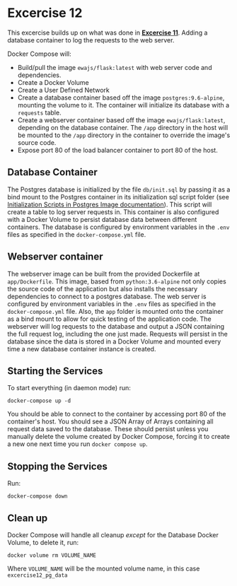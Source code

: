 # Excercise 12

This excercise builds up on what was done in [**Excercise 11**](https://github.com/ewajs/learn-docker-online/tree/master/Excercise11). Adding a database container to log the requests to the web server.

Docker Compose will:

- Build/pull the image `ewajs/flask:latest` with web server code and dependencies.
- Create a Docker Volume
- Create a User Defined Network
- Create a database container based off the image `postgres:9.6-alpine`, mounting the volume to it. The container will initialize its database with a `requests` table.
- Create a webserver container based off the image `ewajs/flask:latest`, depending on the database container. The `/app` directory in the host will be mounted to the `/app` directory in the container to override the image's source code.
- Expose port 80 of the load balancer container to port 80 of the host.

## Database Container

The Postgres database is initialized by the file `db/init.sql` by passing it as a bind mount to the Postgres container in its initialization sql script folder (see [Initialization Scripts in Postgres Image documentation](https://hub.docker.com/_/postgres)). This script will create a table to log server requests in. This container is also configured with a Docker Volume to persist database data between different containers. The database is configured by environment variables in the `.env` files as specified in the `docker-compose.yml` file.

## Webserver container

The webserver image can be built from the provided Dockerfile at `app/Dockerfile`. This image, based from `python:3.6-alpine` not only copies the source code of the application but also installs the necessary dependencies to connect to a postgres database. The web server is configured by environment variables in the `.env` files as specified in the `docker-compose.yml` file. Also, the `app` folder is mounted onto the container as a bind mount to allow for quick testing of the application code.
The webserver will log requests to the database and output a JSON containing the full request log, including the one just made. Requests will persist in the database since the data is stored in a Docker Volume and mounted every time a new database container instance is created.

## Starting the Services

To start everything (in daemon mode) run:

```
docker-compose up -d
```

You should be able to connect to the container by accessing port 80 of the container's host. You should see a JSON Array of Arrays containing all request data saved to the database. These should persist unless you manually delete the volume created by Docker Compose, forcing it to create a new one next time you run `docker compose up`.

## Stopping the Services

Run:

```
docker-compose down
```

## Clean up

Docker Compose will handle all cleanup _except_ for the Database Docker Volume, to delete it, run:

```
docker volume rm VOLUME_NAME
```

Where `VOLUME_NAME` will be the mounted volume name, in this case `excercise12_pg_data`
